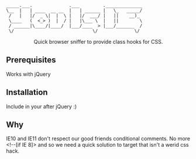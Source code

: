 ```
_____.___.              .___         .______________
\__  |   | ____  __ __  |   | ______ |   \_   _____/
 /   |   |/  _ \|  |  \ |   |/  ___/ |   ||    __)_ 
 \____   (  <_> )  |  / |   |\___ \  |   ||        \
 / ______|\____/|____/  |___/____  > |___/_______  /
 \/                              \/              \/ 
 ```
<p align="center">Quick browser sniffer to provide class hooks for CSS.</p>

## Prerequisites
Works with jQuery

## Installation
Include in your <head> after jQuery :)

## Why
IE10 and IE11 don't respect our good friends conditional comments. No more <!--[if IE 8]> and so we need a quick solution to target that isn't a werid css hack. 
